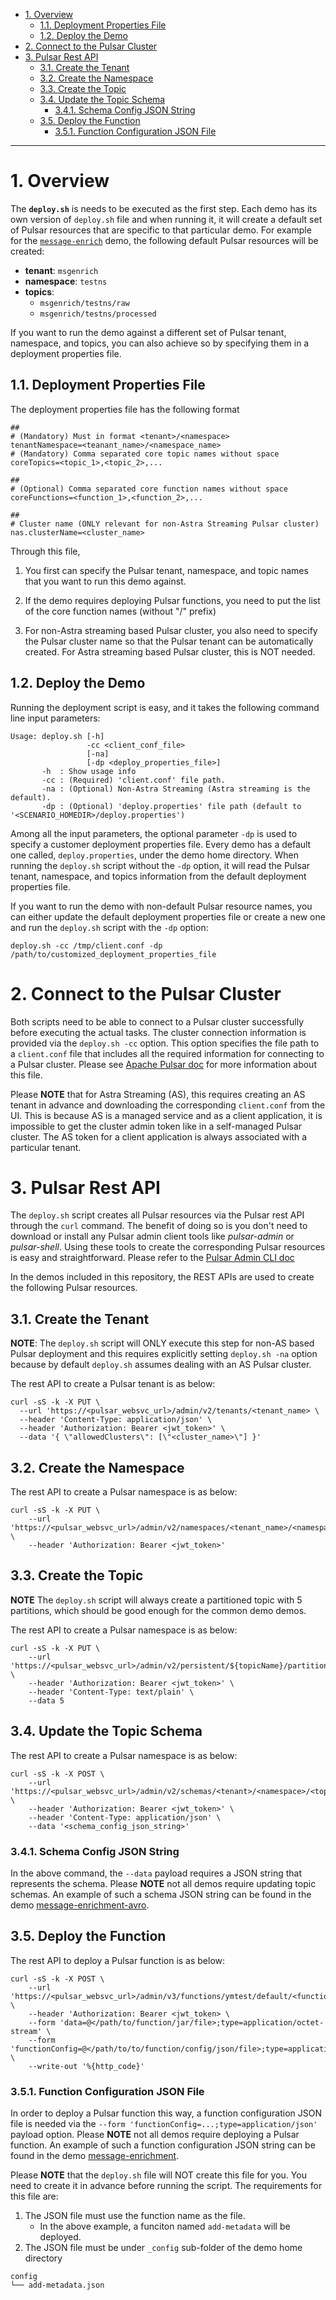 - [1. Overview](#1-overview)
  - [1.1. Deployment Properties File](#11-deployment-properties-file)
  - [1.2. Deploy the Demo](#12-deploy-the-demo)
- [2. Connect to the Pulsar Cluster](#2-connect-to-the-pulsar-cluster)
- [3. Pulsar Rest API](#3-pulsar-rest-api)
  - [3.1. Create the Tenant](#31-create-the-tenant)
  - [3.2. Create the Namespace](#32-create-the-namespace)
  - [3.3. Create the Topic](#33-create-the-topic)
  - [3.4. Update the Topic Schema](#34-update-the-topic-schema)
    - [3.4.1. Schema Config JSON String](#341-schema-config-json-string)
  - [3.5. Deploy the Function](#35-deploy-the-function)
    - [3.5.1. Function Configuration JSON File](#351-function-configuration-json-file)


---


# 1. Overview

The **`deploy.sh`** is needs to be executed as the first step. Each demo has its own version of `deploy.sh` file and when running it, it will create a default set of Pulsar resources that are specific to that particular demo. For example for the [`message-enrich`](./native-pulsar/message-enrichment/) demo, the following default Pulsar resources will be created: 
* **tenant**: `msgenrich`
* **namespace**: `testns`
* **topics**:
   * `msgenrich/testns/raw`
   * `msgenrich/testns/processed`

If you want to run the demo against a different set of Pulsar tenant, namespace, and topics, you can also achieve so by specifying them in a deployment properties file.

## 1.1. Deployment Properties File

The deployment properties file has the following format

```
##
# (Mandatory) Must in format <tenant>/<namespace>
tenantNamespace=<teanant_name>/<namespace_name>
# (Mandatory) Comma separated core topic names without space
coreTopics=<topic_1>,<topic_2>,...

## 
# (Optional) Comma separated core function names without space
coreFunctions=<function_1>,<function_2>,...

##
# Cluster name (ONLY relevant for non-Astra Streaming Pulsar cluster)
nas.clusterName=<cluster_name>
```

Through this file,

1. You first can specify the Pulsar tenant, namespace, and topic names that you want to run this demo against.
  
2. If the demo requires deploying Pulsar functions, you need to put the list of the core function names (without "<tenant>/<namespace>" prefix) 
  
3. For non-Astra streaming based Pulsar cluster, you also need to specify the Pulsar cluster name so that the Pulsar tenant can be automatically created. For Astra streaming based Pulsar cluster, this is NOT needed.

## 1.2. Deploy the Demo

Running the deployment script is easy, and it takes the following command line input parameters:
```
Usage: deploy.sh [-h]
                 -cc <client_conf_file>
                 [-na]
                 [-dp <deploy_properties_file>]
       -h  : Show usage info
       -cc : (Required) 'client.conf' file path.
       -na : (Optional) Non-Astra Streaming (Astra streaming is the default).
       -dp : (Optional) 'deploy.properties' file path (default to '<SCENARIO_HOMEDIR>/deploy.properties')
```

Among all the input parameters, the optional parameter `-dp` is used to specify a customer deployment properties file. Every demo has a default one called, `deploy.properties`, under the demo home directory. When running the `deploy.sh` script without the `-dp` option, it will read the Pulsar tenant, namespace, and topics information from the default deployment properties file.

If you want to run the demo with non-default Pulsar resource names, you can either update the default deployment properties file or create a new one and run the `deploy.sh` script with the `-dp` option: 
```
deploy.sh -cc /tmp/client.conf -dp /path/to/customized_deployment_properties_file
```

# 2. Connect to the Pulsar Cluster

Both scripts need to be able to connect to a Pulsar cluster successfully before executing the actual tasks. The cluster connection information is provided via the `deploy.sh -cc` option. This option specifies the file path to a `client.conf` file that includes all the required information for connecting to a Pulsar cluster. Please see [Apache Pulsar doc](https://pulsar.apache.org/docs/2.10.x/reference-configuration/#client) for more information about this file.

Please **NOTE** that for Astra Streaming (AS), this requires creating an AS tenant in advance and downloading the corresponding `client.conf` from the UI. This is because AS is a managed service and as a client application, it is impossible to get the cluster admin token like in a self-managed Pulsar cluster. The AS token for a client application is always associated with a particular tenant.

# 3. Pulsar Rest API 

The `deploy.sh` script creates all Pulsar resources via the Pulsar rest API through the `curl` command. The benefit of doing so is you don't need to download or install any Pulsar admin client tools like *pulsar-admin* or *pulsar-shell*. Using these tools to create the corresponding Pulsar resources is easy and straightforward. Please refer to the [Pulsar Admin CLI doc](https://pulsar.apache.org/docs/2.11.x/reference-pulsar-admin/)

In the demos included in this repository, the REST APIs are used to create the following Pulsar resources. 

## 3.1. Create the Tenant

**NOTE**: The `deploy.sh` script will ONLY execute this step for non-AS based Pulsar deployment and this requires explicitly setting `deploy.sh -na` option because by default `deploy.sh` assumes dealing with an AS Pulsar cluster.

The rest API to create a Pulsar tenant is as below:
```
curl -sS -k -X PUT \
  --url 'https://<pulsar_websvc_url>/admin/v2/tenants/<tenant_name> \
  --header 'Content-Type: application/json' \
  --header 'Authorization: Bearer <jwt_token>' \
  --data '{ \"allowedClusters\": [\"<cluster_name>\"] }'
```

## 3.2. Create the Namespace

The rest API to create a Pulsar namespace is as below:
```
curl -sS -k -X PUT \
    --url 'https://<pulsar_websvc_url>/admin/v2/namespaces/<tenant_name>/<namespace_name>' \
    --header 'Authorization: Bearer <jwt_token>'
```

## 3.3. Create the Topic

**NOTE** The `deploy.sh` script will always create a partitioned topic with 5 partitions, which should be good enough for the common demo demos.

The rest API to create a Pulsar namespace is as below:
```
curl -sS -k -X PUT \
    --url 'https://<pulsar_websvc_url>/admin/v2/persistent/${topicName}/partitions' \
    --header 'Authorization: Bearer <jwt_token>' \
    --header 'Content-Type: text/plain' \
    --data 5
```

## 3.4. Update the Topic Schema

The rest API to create a Pulsar namespace is as below:
```
curl -sS -k -X POST \
    --url 'https://<pulsar_websvc_url>/admin/v2/schemas/<tenant>/<namespace>/<topic>/schema' \
    --header 'Authorization: Bearer <jwt_token>' \
    --header 'Content-Type: application/json' \
    --data '<schema_config_json_string>'
```

### 3.4.1. Schema Config JSON String

In the above command, the `--data` payload requires a JSON string that represents the schema. Please **NOTE** not all demos require updating topic schemas. An example of such a schema JSON string can be found in the demo [message-enrichment-avro](./native-pulsar/message-enrichment-avro/_config/topic-schema.json). 

## 3.5. Deploy the Function

The rest API to deploy a Pulsar function is as below:
```
curl -sS -k -X POST \
    --url 'https://<pulsar_websvc_url>/admin/v3/functions/ymtest/default/<function_name>' \
    --header 'Authorization: Bearer <jwt_token> \
    --form 'data=@</path/to/function/jar/file>;type=application/octet-stream' \
    --form 'functionConfig=@</path/to/to/function/config/json/file>;type=application/json' \
    --write-out '%{http_code}'
```

### 3.5.1. Function Configuration JSON File

In order to deploy a Pulsar function this way, a function configuration JSON file is needed via the `--form 'functionConfig=...;type=application/json'` payload option. Please **NOTE** not all demos require deploying a Pulsar function. An example of such a function configuration JSON string can be found in the demo [message-enrichment](./native-pulsar/message-enrichment/_config/add-metadata.json). 

Please **NOTE** that the `deploy.sh` file will NOT create this file for you. You need to create it in advance before running the script. The requirements for this file are:
1. The JSON file must use the function name as the file. 
   * In the above example, a funciton named `add-metadata` will be deployed.
2. The JSON file must be under `_config` sub-folder of the demo home directory
```
config
└── add-metadata.json
```